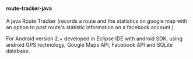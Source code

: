 #### route-tracker-java
A java Route Tracker (records a route and the statistics on google map with an option to post route's statistic information on a facebook account.) 

For Android version 2.+ developed in Eclipse IDE with android SDK, using android GPS technology, Google Maps API, Facebook API and SQLite database.
